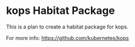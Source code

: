 # kops Habitat Package

This is a plan to create a habitat package for kops.

For more info: https://github.com/kubernetes/kops
